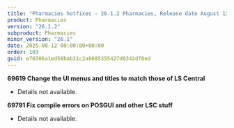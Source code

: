```yaml
---
title: "Pharmacies hotfixes - 26.1.2 Pharmacies, Release date August 12, 2025 - Hotfixes"
product: Pharmacies
version: "26.1.2"
subproduct: Pharmacies
minor_version: "26.1"
date: 2025-08-12 00:00:00+00:00
order: 103
guid: e70706a1ed58bab31c2a8685355427d0342df0ed
---
```


<strong>69619 Change the UI menus and titles to match those of LS Central</strong>
<ul><li>Details not available.</li></ul>
<strong>69791 Fix compile errors on POSGUI and other LSC stuff</strong>
<ul><li>Details not available.</li></ul>
